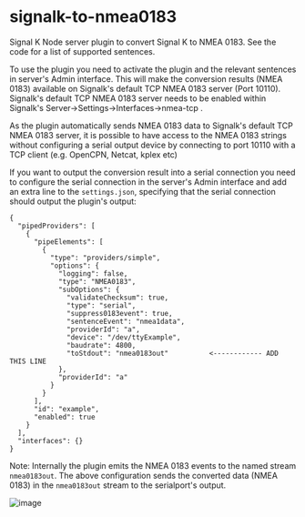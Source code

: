# signalk-to-nmea0183
Signal K Node server plugin to convert Signal K to NMEA 0183. See the code for a list of supported sentences.

To use the plugin you need to activate the plugin and the relevant sentences in server's Admin interface. This will make the conversion results (NMEA 0183) available on Signalk's default TCP NMEA 0183 server (Port 10110). Signalk's default TCP NMEA 0183 server needs to be enabled within Signalk's Server->Settings->Interfaces->nmea-tcp .

As the plugin automatically sends NMEA 0183 data to Signalk's default TCP NMEA 0183 server, it is possible to have access to the NMEA 0183 strings without configuring a serial output device by connecting to port 10110 with a TCP client (e.g. OpenCPN, Netcat, kplex etc)

If you want to output the conversion result into a serial connection you need to configure the serial connection in the server's Admin interface and add an extra line to the `settings.json`, specifying that the serial connection should output the plugin's output:


```
{
  "pipedProviders": [
    {
      "pipeElements": [
        {
          "type": "providers/simple",
          "options": {
            "logging": false,
            "type": "NMEA0183",
            "subOptions": {
              "validateChecksum": true,
              "type": "serial",
              "suppress0183event": true,
              "sentenceEvent": "nmea1data",
              "providerId": "a",
              "device": "/dev/ttyExample",
              "baudrate": 4800,
              "toStdout": "nmea0183out"          <------------ ADD THIS LINE
            },
            "providerId": "a"
          }
        }
      ],
      "id": "example",
      "enabled": true
    }
  ],
  "interfaces": {}
}
```

Note: Internally the plugin emits the NMEA 0183 events to the named stream `nmea0183out`. The above configuration sends the converted data (NMEA 0183) in the `nmea0183out` stream to the serialport's output. 

![image](https://user-images.githubusercontent.com/1049678/63366888-64283700-c383-11e9-9a5f-7f9975e007f3.png)

